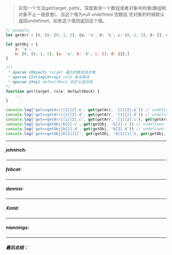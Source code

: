 
> 实现一个方法get(target, path)，深度查询一个数组或者对象中的值(数组和对象不止一层嵌套)，当这个值为null undefined 空数组 空对象的时候默认返回undefined，如有这个值则返回这个值。

```javascript
// example
let getArr = [0, [0, [0, 1, 2], {a: 'a', b: 'b', c: [0, 1, 2], d: [], e: {}}, {}]]

let getObj = {
    a: 'a',
    b: [0, [0, 1, 2], {a: 'a', b: 'b', c: [], d: {}},]
}

/**
 * @param {Object} target 遍历的数组或对象
 * @param {String|Array} rule 查询路径
 * @param {Any} defaultBack 自定义返回值
*/
function get(target, rule, defaultBack) {
    ...
}

console.log('get=>getArr|[1][2].e', get(getArr, '[1][2].e')) // undefined
console.log('get=>getArr|[1][2].d', get(getArr, '[1][2].d')) // undefined
console.log('get=>getArr|[1][2].c', get(getArr, '[1][2].c'), get(getArr, [1, 2, 'c'])) // [0, 1, 2] [0, 1, 2]
console.log('get=>getObj|b[2].c', get(getObj, 'b[2].c')) // undefined
console.log('get=>getObj|b[2].d', get(getObj, 'b[2].d')) // undefined
console.log('get=>getObj|b[1][1]', get(getObj, 'b[1][1]'), get(getObj, ['b', 1, 1], )) // 0 0

```
----
##### johninch:


----
##### febcat:


----
##### dannisi:


----
##### Xmtd:



----
##### niannings:


----
##### 最后总结：